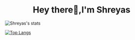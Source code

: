 <h1 align="center">Hey there👋,I'm Shreyas</h1>



![Shreyas's stats](https://github-readme-stats.vercel.app/api?username=shreyazz&show_icons=true&theme=radical)

[![Top Langs](https://github-readme-stats.vercel.app/api/top-langs/?username=shreyazz&layout=compact)](https://github.com/shreyazz/github-readme-stats)
